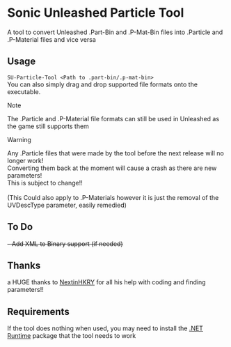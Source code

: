 # Sonic Unleashed Particle Tool
A tool to convert Unleashed .Part-Bin and .P-Mat-Bin files into .Particle and .P-Material files and vice versa

## Usage
`SU-Particle-Tool <Path to .part-bin/.p-mat-bin>`\
You can also simply drag and drop supported file formats onto the executable.

> [!NOTE]
> The .Particle and .P-Material file formats can still be used in Unleashed as the game still supports them

> [!WARNING]
> Any .Particle files that were made by the tool before the next release will no longer work!<br>
> Converting them back at the moment will cause a crash as there are new parameters!<br>
> This is subject to change!!<br>
> <br>
> (This Could also apply to .P-Materials however it is just the removal of the UVDescType parameter, easily remedied)

## To Do
~~- Add XML to Binary support (if needed)~~

## Thanks
a HUGE thanks to [NextinHKRY](https://github.com/NextinMono) for all his help with coding and finding parameters!!

## Requirements
If the tool does nothing when used, you may need to install the [.NET Runtime](https://aka.ms/dotnet-core-applaunch?missing_runtime=true&arch=x64&rid=win10-x64&apphost_version=8.0) package that the tool needs to work

